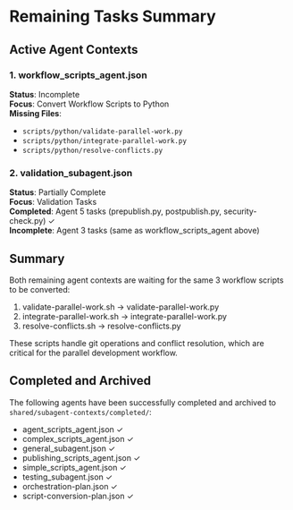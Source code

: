 # Remaining Tasks Summary

## Active Agent Contexts

### 1. workflow_scripts_agent.json
**Status**: Incomplete  
**Focus**: Convert Workflow Scripts to Python  
**Missing Files**:
- `scripts/python/validate-parallel-work.py`
- `scripts/python/integrate-parallel-work.py`
- `scripts/python/resolve-conflicts.py`

### 2. validation_subagent.json  
**Status**: Partially Complete  
**Focus**: Validation Tasks  
**Completed**: Agent 5 tasks (prepublish.py, postpublish.py, security-check.py) ✓  
**Incomplete**: Agent 3 tasks (same as workflow_scripts_agent above)

## Summary
Both remaining agent contexts are waiting for the same 3 workflow scripts to be converted:
1. validate-parallel-work.sh → validate-parallel-work.py
2. integrate-parallel-work.sh → integrate-parallel-work.py  
3. resolve-conflicts.sh → resolve-conflicts.py

These scripts handle git operations and conflict resolution, which are critical for the parallel development workflow.

## Completed and Archived
The following agents have been successfully completed and archived to `shared/subagent-contexts/completed/`:
- agent_scripts_agent.json ✓
- complex_scripts_agent.json ✓
- general_subagent.json ✓
- publishing_scripts_agent.json ✓
- simple_scripts_agent.json ✓
- testing_subagent.json ✓
- orchestration-plan.json ✓
- script-conversion-plan.json ✓